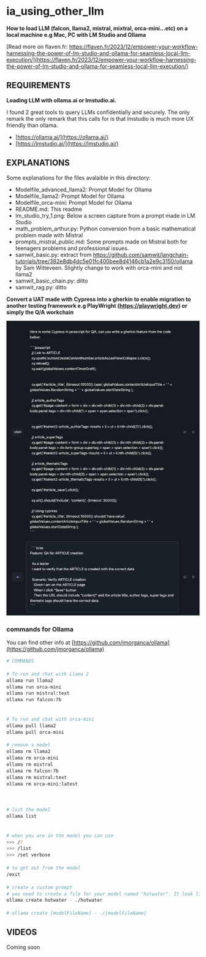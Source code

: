 # ia_using_other_llm


**How to load LLM (falcon, llama2, mistral, mixtral, orca-mini...etc) on a local machine e.g Mac, PC with LM Studio and Ollama**



[Read more on flaven.fr: https://flaven.fr/2023/12/empower-your-workflow-harnessing-the-power-of-lm-studio-and-ollama-for-seamless-local-llm-execution/](https://flaven.fr/2023/12/empower-your-workflow-harnessing-the-power-of-lm-studio-and-ollama-for-seamless-local-llm-execution/)

## REQUIREMENTS

**Loading LLM with ollama.ai or lmstudio.ai.**

I found 2 great tools to query LLMs confidentially and securely. The only remark the only remark that this calls for is that lmstudio is much more UX friendly than ollama.

- [https://ollama.ai/](https://ollama.ai/)
- [https://lmstudio.ai/](https://lmstudio.ai/)



## EXPLANATIONS
Some explanations for the files avalaible in this directory: 

- Modelfile_advanced_llama2: Prompt Model for Ollama
- Modelfile_llama2: Prompt Model for Ollama
- Modelfile_orca-mini: Prompt Model for Ollama
- README.md: This readme
- lm_studio_try_1.png: Below a screen capture from a prompt made in LM Studio 
- math_problem_arthur.py: Python conversion from a basic mathematical problem made with Mistral
- prompts_mistral_public.md: Some prompts made on Mistral both for teenagers problems and professional issues.
- samwit_basic.py: extract from https://github.com/samwit/langchain-tutorials/tree/382e8db4dc5e01fc400bee8d4146cb1a2e9c3150/ollama by Sam Witteveen. Slightly change to work with orca-mini and not llama2
- samwit_basic_chain.py: ditto
- samwit_rag.py: ditto

**Convert a UAT made with Cypress into a gherkin to enable migration to another testing framework e.g PlayWright (https://playwright.dev) or simply the Q/A workchain**

![Convert a UAT made with Cypress into a gherkin to enable migration to another testing framework e.g PlayWright (https://playwright.dev) or simply the Q/A workchain](lm_studio_try_1.png "Convert a UAT made with Cypress into a gherkin to enable migration to another testing framework e.g PlayWright (https://playwright.dev) or simply the Q/A workchain")


### commands for Ollama

You can find other info at [https://github.com/jmorganca/ollama](https://github.com/jmorganca/ollama)




```bash
# COMMANDS

# To run and chat with Llama 2
ollama run llama2
ollama run orca-mini
ollama run mistral:text
ollama run falcon:7b


# To run and chat with orca-mini
ollama pull llama2
ollama pull orca-mini

# remove a model
ollama rm llama2
ollama rm orca-mini
ollama rm mistral
ollama rm falcon:7b
ollama rm mistral:text
ollama rm orca-mini:latest



# list the model
ollama list


# when you are in the model you can use
>>> /?
>>> /list
>>> /set verbose

# to get out from the model
/exit

# create a custom prompt
# you need to create a file for your model named "hotwater". It look like a file
ollama create hotwater - ./hotwater

# ollama create [modelFileName] - ./[modelFileName]

```

## VIDEOS

Coming soon
